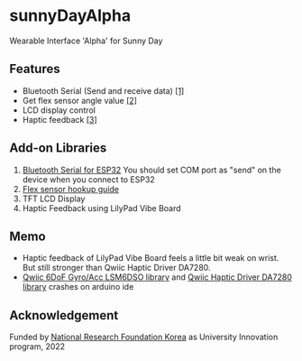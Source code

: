# sunnyDayAlpha
Wearable Interface 'Alpha' for Sunny Day
## Features
- Bluetooth Serial (Send and receive data) [[1]](#1)
- Get flex sensor angle value [[2]](#2)
- LCD display control
- Haptic feedback [[3]](#4)
## Add-on Libraries
1. <a name="1" href="https://randomnerdtutorials.com/esp32-bluetooth-classic-arduino-ide/" target="_blank">Bluetooth Serial for ESP32</a>  You should set COM port as "send" on the device when you connect to ESP32
2. <a name="2" href="https://learn.sparkfun.com/tutorials/flex-sensor-hookup-guide?_ga=2.13438583.1502922294.1671452785-154993728.1671452785" target="_blank">Flex sensor hookup guide</a> 
3. <a name="3">TFT LCD Display</a>
4. <a name="4">Haptic Feedback using LilyPad Vibe Board</a>
## Memo
- Haptic feedback of LilyPad Vibe Board feels a little bit weak on wrist. But still stronger than Qwiic Haptic Driver DA7280.
- [Qwiic 6DoF Gyro/Acc LSM6DSO library](https://learn.sparkfun.com/tutorials/qwiic-6dof-lsm6dso-breakout-hookup-guide) and [Qwiic Haptic Driver DA7280 library](https://learn.sparkfun.com/tutorials/qwiic-haptic-driver-da7280-hookup-guide?_ga=2.22013947.1502922294.1671452785-154993728.1671452785) crashes on arduino ide
## Acknowledgement
Funded by [National Research Foundation Korea](https://www.nrf.re.kr/eng/index) as University Innovation program, 2022
